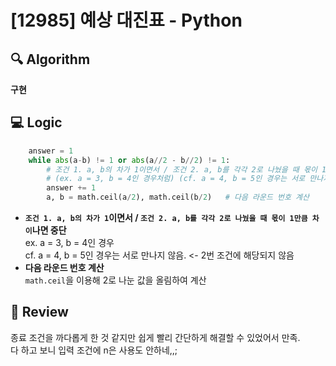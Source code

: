 # [12985] 예상 대진표 - Python

## 🔍 Algorithm
**구현**

## 💻 Logic

```Python
    answer = 1
    while abs(a-b) != 1 or abs(a//2 - b//2) != 1:
        # 조건 1. a, b의 차가 1이면서 / 조건 2. a, b를 각각 2로 나눴을 때 몫이 1만큼 차이나면 중단
        # (ex. a = 3, b = 4인 경우처럼) (cf. a = 4, b = 5인 경우는 서로 만나지 않음. <- 2번 조건에 해당되지 않음)
        answer += 1
        a, b = math.ceil(a/2), math.ceil(b/2)   # 다음 라운드 번호 계산
```
- **`조건 1. a, b의 차가 1`이면서 / `조건 2. a, b를 각각 2로 나눴을 때 몫이 1만큼 차이`나면 중단**  
    ex. a = 3, b = 4인 경우  
    cf. a = 4, b = 5인 경우는 서로 만나지 않음. <- 2번 조건에 해당되지 않음  
- **다음 라운드 번호 계산**  
    `math.ceil`을 이용해 2로 나눈 값을 올림하여 계산  


## 📝 Review

종료 조건을 까다롭게 한 것 같지만 쉽게 빨리 간단하게 해결할 수 있었어서 만족.  
다 하고 보니 입력 조건에 n은 사용도 안하네,,;
